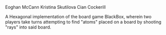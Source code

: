 Eoghan McCann
Kristina Skutilova
Cian Cockerill

A Hexagonal implementation of the board game BlackBox, wherein two players take turns attempting to find "atoms" placed on a board by shooting "rays" into said board.
